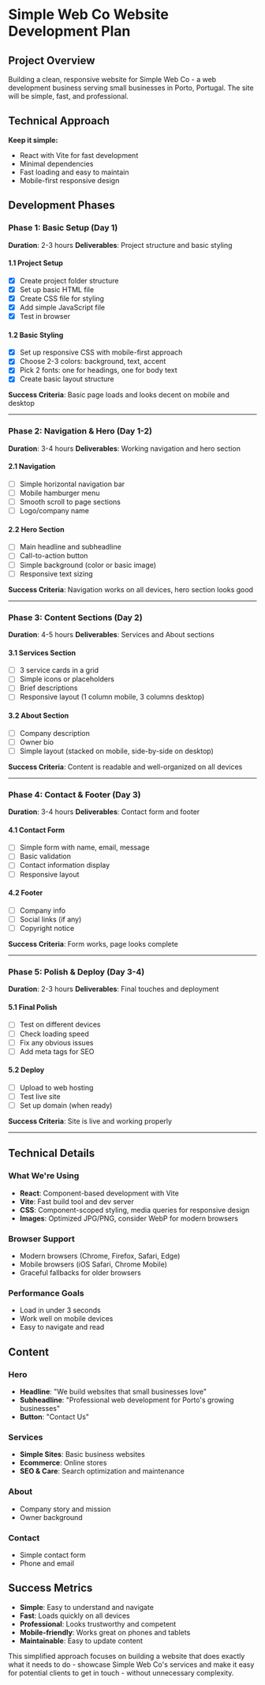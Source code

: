 # Simple Web Co Website Development Plan

## Project Overview

Building a clean, responsive website for Simple Web Co - a web development business serving small businesses in Porto, Portugal. The site will be simple, fast, and professional.

## Technical Approach

**Keep it simple:**
- React with Vite for fast development
- Minimal dependencies
- Fast loading and easy to maintain
- Mobile-first responsive design

## Development Phases

### Phase 1: Basic Setup (Day 1)

**Duration**: 2-3 hours
**Deliverables**: Project structure and basic styling

#### 1.1 Project Setup
- [x] Create project folder structure
- [x] Set up basic HTML file
- [x] Create CSS file for styling
- [x] Add simple JavaScript file
- [x] Test in browser

#### 1.2 Basic Styling
- [x] Set up responsive CSS with mobile-first approach
- [x] Choose 2-3 colors: background, text, accent
- [x] Pick 2 fonts: one for headings, one for body text
- [x] Create basic layout structure

**Success Criteria**: Basic page loads and looks decent on mobile and desktop

---

### Phase 2: Navigation & Hero (Day 1-2)

**Duration**: 3-4 hours
**Deliverables**: Working navigation and hero section

#### 2.1 Navigation
- [ ] Simple horizontal navigation bar
- [ ] Mobile hamburger menu
- [ ] Smooth scroll to page sections
- [ ] Logo/company name

#### 2.2 Hero Section
- [ ] Main headline and subheadline
- [ ] Call-to-action button
- [ ] Simple background (color or basic image)
- [ ] Responsive text sizing

**Success Criteria**: Navigation works on all devices, hero section looks good

---

### Phase 3: Content Sections (Day 2)

**Duration**: 4-5 hours
**Deliverables**: Services and About sections

#### 3.1 Services Section
- [ ] 3 service cards in a grid
- [ ] Simple icons or placeholders
- [ ] Brief descriptions
- [ ] Responsive layout (1 column mobile, 3 columns desktop)

#### 3.2 About Section
- [ ] Company description
- [ ] Owner bio
- [ ] Simple layout (stacked on mobile, side-by-side on desktop)

**Success Criteria**: Content is readable and well-organized on all devices

---

### Phase 4: Contact & Footer (Day 3)

**Duration**: 3-4 hours
**Deliverables**: Contact form and footer

#### 4.1 Contact Form
- [ ] Simple form with name, email, message
- [ ] Basic validation
- [ ] Contact information display
- [ ] Responsive layout

#### 4.2 Footer
- [ ] Company info
- [ ] Social links (if any)
- [ ] Copyright notice

**Success Criteria**: Form works, page looks complete

---

### Phase 5: Polish & Deploy (Day 3-4)

**Duration**: 2-3 hours
**Deliverables**: Final touches and deployment

#### 5.1 Final Polish
- [ ] Test on different devices
- [ ] Check loading speed
- [ ] Fix any obvious issues
- [ ] Add meta tags for SEO

#### 5.2 Deploy
- [ ] Upload to web hosting
- [ ] Test live site
- [ ] Set up domain (when ready)

**Success Criteria**: Site is live and working properly

---

## Technical Details

### What We're Using
- **React**: Component-based development with Vite
- **Vite**: Fast build tool and dev server
- **CSS**: Component-scoped styling, media queries for responsive design
- **Images**: Optimized JPG/PNG, consider WebP for modern browsers

### Browser Support
- Modern browsers (Chrome, Firefox, Safari, Edge)
- Mobile browsers (iOS Safari, Chrome Mobile)
- Graceful fallbacks for older browsers

### Performance Goals
- Load in under 3 seconds
- Work well on mobile devices
- Easy to navigate and read

## Content

### Hero
- **Headline**: "We build websites that small businesses love"
- **Subheadline**: "Professional web development for Porto's growing businesses"
- **Button**: "Contact Us"

### Services
- **Simple Sites**: Basic business websites
- **Ecommerce**: Online stores
- **SEO & Care**: Search optimization and maintenance

### About
- Company story and mission
- Owner background

### Contact
- Simple contact form
- Phone and email

## Success Metrics

- **Simple**: Easy to understand and navigate
- **Fast**: Loads quickly on all devices
- **Professional**: Looks trustworthy and competent
- **Mobile-friendly**: Works great on phones and tablets
- **Maintainable**: Easy to update content

This simplified approach focuses on building a website that does exactly what it needs to do - showcase Simple Web Co's services and make it easy for potential clients to get in touch - without unnecessary complexity.
